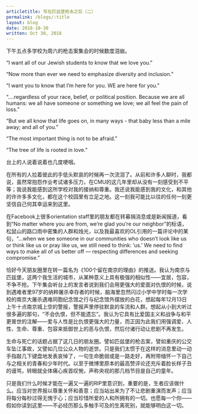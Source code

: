 ```yaml
---
articletitle: 写在匹兹堡枪击之后（二）
permalink: /blogs/:title
layout: blog
date: 2018-10-30
written: Oct 30, 2018
---
```


下午五点多学校为周六的枪击案集会的时候数度泪崩。

“I want all of our Jewish students to know that we love you.”

“Now more than ever we need to emphasize diversity and inclusion.”

“I want you to know that I’m here for you. WE are here for you.”

“….regardless of your race, belief, or political position. Because we are all humans: we all have someone or something we love; we all feel the pain of loss.”

“But we all know that life goes on, in many ways - that baby less than a mile away; and all of you.”

“The most important thing is not to be afraid.”

“The tree of life is rooted in love.”

台上的人说着说着也几度哽咽。

在所有的人拉着彼此的手低头默哀的时候再一次流泪了。从前和许多人聊时，我都说，虽然常抱怨作业考试诸多压力，在CMU的这几年里却从没有一刻感受到不平等；我说我能感到这所学校对我的接纳和尊重。我还说我能感到我的文化，和其他的许许多多文化，都在这个校园里有立足之地。这一刻我可能比以往的任何一刻更坚信自己何其幸运来到这里。

在Facebook上很多orientation staff里的朋友都在转募捐消息或是新闻报道，看到“No matter where you are from, we’re glad you’re our neighbor”的标语，松鼠山的路口雨中密集的人群和烛光，以及我最喜欢的OL引用的一篇评论中的某句，“...when we see someone in our communities who doesn’t look like us or think like us or pray like us, we still need to think: ‘us.’ We need to find ways to make all of us better off — respecting differences and seeking compromise.”

恰好今天朋友圈里在转一篇名为《100个留在南京的理由》的推送。我认为南京与匹兹堡，这两个我生活的城市，从某种意义上具有极强的相似性——宜居，包容，不争不抢。下午集会听台上的发言者说到我们会用更强大的爱面对仇恨的时候，说到遇难者里97岁的纳粹屠杀幸存者的时候，脑海里忽然闪过小学中学时每一次学校的南京大屠杀遇难同胞纪念馆之行与纪念馆外摆放的白花，想起每年12月13日上午十点南京城上空的警报，警报声里停驻默哀的车流和人群。想起从小到大听过很多遍的那句，“不会仇恨，但不能遗忘”。我认为它具有比爱国主义和战争与和平更普世的注解——爱与人性是比仇恨更强大的力量，而正因为此我们用强调爱、人性、生命、尊重、包容来抵御世上的恶与仇恨，然后付诸行动让悲剧不再发生。

生命与死亡的话题占据了这几日的朋友圈。譬如匹兹堡的枪击案，譬如重庆的公交车坠江事故，又譬如几位公众人物的逝世。只是我们太惯于在这样的消息里动一动手指敲几下键盘地发表哀悼了，一句生命脆弱或是一路走好，再附带缅怀一下自己与之相关的青春和少年时代。以至于微博里原本的最高赞评论还充斥着脸长样子丑的谩骂，转眼就全体痛心疾首叹惋，声称央视的那几档节目是自己的童年。

只是我们什么时候才能在一遍又一遍的RIP里意识到，重要的是，生者应该做什么。应当对世界报以尊重关怀和善意；应当站出来为了不让悲剧重演而发声；应当将每分每秒过得无愧于心；应当珍惜所爱的人和所拥有的一切。也愿每一个你——假如你读到这里——不必经历那么多触手可及的生离死别，就能够明白这一切。